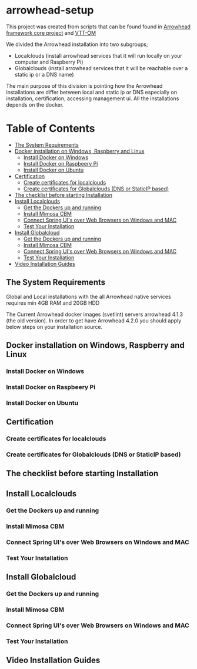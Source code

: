 # arrowhead-setup

This project was created from scripts that can be found found in [Arrowhead framework core project](https://github.com/arrowhead-f/core-java-spring) and [VTT-OM](https://github.com/VTT-OM/arrowhead-setup)

We divided the Arrowhead installation into two subgroups;

- Localclouds (install arrowhead services that it will run locally on your computer and Raspberry Pi)
- Globalclouds (install arrowhead services that it will be reachable over a static ip or a DNS name)

The main purpose of this division is pointing how the Arrowhead installations are differ between local and static ip or DNS especially on installation, certification, accessing management ui. All the installations depends on the docker. 


# Table of Contents
- [The System Requirements](#TheSystemRequirements)
- [Docker installation on Windows, Raspberry and Linux](#installation)
  - [Install Docker on Windows](#DoC)
  - [Install Docker on Raspbeery Pi](#DoR)
  - [Install Docker on Ubuntu](#DoU)
- [Certification](#cert)
  - [Create certificates for localclouds](#cfl)
  - [Create certificates for Globalclouds (DNS or StaticIP based)](#cfg)
- [The checklist before starting Installation](#checklist)
- [Install Localclouds](#ilc)
  - [Get the Dockers up and running](#durl)
  - [Install Mimosa CBM](#miml)
  - [Connect Spring UI's over Web Browsers on Windows and MAC](#lcgui)
  - [Test Your Installation](#tyil)
- [Install Globalcloud](#igc)
  - [Get the Dockers up and running](#durg)
  - [Install Mimosa CBM](#mimg)
  - [Connect Spring UI's over Web Browsers on Windows and MAC](gcgui)
  - [Test Your Installation](#tyi)
- [Video Installation Guides](#vig)

<!-- toc -->

## <a name="TheSystemRequirements"></a>The System Requirements
Global and Local installations with the all Arrowhead native services requires min 4GB RAM and 20GB HDD

The Current Arrowhead docker images (svetlint) servers arrowhead 4.1.3 (the old version). In order to get have Arrowhead 4.2.0 you should apply below steps on your installation source. 



## <a name="installation"></a>Docker installation on Windows, Raspberry and Linux


### <a name="DoC"></a>Install Docker on Windows

### <a name="DoR"></a>Install Docker on Raspbeery Pi

### <a name="DoU"></a>Install Docker on Ubuntu


## <a name="cert"></a>Certification

### <a name="cfl"></a>Create certificates for localclouds

### <a name="cfg"></a>Create certificates for Globalclouds (DNS or StaticIP based)

## <a name="checklist"></a>The checklist before starting Installation

## <a name="ilc"></a>Install Localclouds

### <a name="durl"></a>Get the Dockers up and running

### <a name="miml"></a>Install Mimosa CBM

### <a name="lcgui"></a>Connect Spring UI's over Web Browsers on Windows and MAC

### <a name="tyil"></a>Test Your Installation

## <a name="igc"></a>Install Globalcloud

### <a name="durg"></a>Get the Dockers up and running

### <a name="mimg"></a>Install Mimosa CBM

### <a name="gcgui"></a>Connect Spring UI's over Web Browsers on Windows and MAC

### <a name="tyi"></a>Test Your Installation

## <a name="vig"></a>Video Installation Guides

